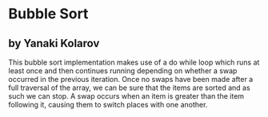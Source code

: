 # Bubble Sort
## by Yanaki Kolarov

This bubble sort implementation makes use of a do while loop which runs at least once and then continues running depending on whether a swap occurred in the previous iteration.
Once no swaps have been made after a full traversal of the array, we can be sure that the items are sorted and as such we can stop. A swap occurs when an item is greater than the item following it, causing them to switch places with one another.